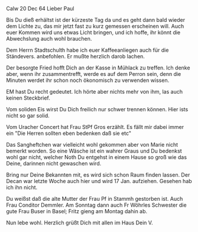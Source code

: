  Calw 20 Dec 64
Lieber Paul

Bis Du dieß erhältst ist der kürzeste Tag da und es geht dann bald wieder dem Lichte zu, das mir jetzt fast zu kurz gemessen erscheinen will. Auch euer Kommen wird uns etwas Licht bringen, und ich hoffe, ihr könnt die Abwechslung auch wohl brauchen.

Dem Herrn Stadtschulth habe ich euer Kaffeeanliegen auch für die Ständevers. anbefohlen. Er mußte herzlich darob lachen.

Der besorgte Fried hofft Dich an der Kasse in Mühlack zu treffen. Ich denke aber, wenn ihr zusammentrefft, werde es auf dem Perron sein, denn die Minuten werdet ihr schon noch ökonomisch zu verwenden wissen.

EM hast Du recht gedeutet. Ich hörte aber nichts mehr von ihm, las auch keinen Steckbrief.

Vom soliden Eis wirst Du Dich freilich nur schwer trennen können. Hier ists nicht so gar solid.

Vom Uracher Concert hat Frau StPf Gros erzählt. Es fällt mir dabei immer ein "Die Herren sollten eben bedenken daß sie etc"

Das Sangheftchen war vielleicht wohl gekommen aber von Marie nicht bemerkt worden. So eine Wäsche ist ein wahrer Graus und Du bedenkst wohl gar nicht, welcher Noth Du entgehst in einem Hause so groß wie das Deine, darinnen nicht gewaschen wird.

Bring nur Deine Bekannten mit, es wird sich schon Raum finden lassen. Der Decan war letzte Woche auch hier und wird 17 Jan. aufziehen. Gesehen hab ich ihn nicht.

Du weißst daß die alte Mutter der Frau Pf in Stammh gestorben ist. Auch Frau Conditor Demmler. Am Sonntag dann auch Fr Wöhrles Schwester die gute Frau Buser in Basel; Fritz gieng am Montag dahin ab.

Nun lebe wohl. Herzlich grüßt Dich mit allen im Haus
 Dein V.
